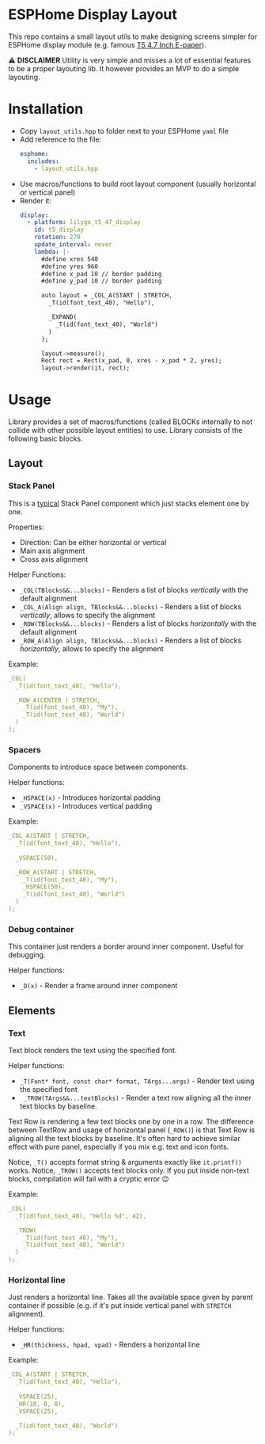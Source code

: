# ESPHome Display Layout

This repo contains a small layout utils to make designing screens simpler for ESPHome display module (e.g. famous [T5 4.7 Inch E-paper](https://www.lilygo.cc/products/t5-4-7-inch-e-paper-v2-3)).

⚠ **DISCLAIMER** Utility is very simple and misses a lot of essential features to be a proper layouting lib. It however provides an MVP to do a simple layouting.

# Installation

- Copy `layout_utils.hpp` to folder next to your ESPHome `yaml` file
- Add reference to the file:
    ```yaml
    esphome:
      includes:
        - layout_utils.hpp
    ```
- Use macros/functions to build root layout component (usually horizontal or vertical panel)
- Render it:
  ```yaml
  display:
    - platform: lilygo_t5_47_display
      id: t5_display
      rotation: 270
      update_interval: never
      lambda: |-
        #define xres 540 
        #define yres 960
        #define x_pad 10 // border padding
        #define y_pad 10 // border padding

        auto layout = _COL_A(START | STRETCH,
          _T(id(font_text_40), "Hello"),

          _EXPAND(
            _T(id(font_text_40), "World")
          )
        );

        layout->measure();
        Rect rect = Rect(x_pad, 0, xres - x_pad * 2, yres);
        layout->render(it, rect);
  ```
    

# Usage

Library provides a set of macros/functions (called BLOCKs internally to not collide with other possible layout entities) to use. Library consists of the following basic blocks.

## Layout

### Stack Panel

This is a [typical](https://wpf-tutorial.com/panels/stackpanel/) Stack Panel component which just stacks element one by one.

Properties:
- Direction: Can be either horizontal or vertical
- Main axis alignment
- Cross axis alignment

Helper Functions:
- `_COL(TBlocks&&...blocks)` - Renders a list of blocks _vertically_ with the default alignment
- `_COL_A(Align align, TBlocks&&...blocks)` - Renders a list of blocks _vertically_, allows to specify the alignment
- `_ROW(TBlocks&&...blocks)` - Renders a list of blocks _horizontally_ with the default alignment
- `_ROW_A(Align align, TBlocks&&...blocks)` - Renders a list of blocks _horizontally_, allows to specify the alignment

Example:
```yaml
_COL(
  _T(id(font_text_40), "Hello"),

  _ROW_A(CENTER | STRETCH,
    _T(id(font_text_40), "My"),
    _T(id(font_text_40), "World")
  )
);
```

### Spacers

Components to introduce space between components.

Helper functions:
- `_HSPACE(x)` - Introduces horizontal padding
- `_VSPACE(x)` - Introduces vertical padding

Example:
```yaml
_COL_A(START | STRETCH,
  _T(id(font_text_40), "Hello"),
  
  _VSPACE(50),

  _ROW_A(START | STRETCH,
    _T(id(font_text_40), "My"),
    _HSPACE(50),
    _T(id(font_text_40), "World")
  )
);
```

### Debug container

This container just renders a border around inner component. Useful for debugging.

Helper functions:
- `_D(x)` - Render a frame around inner component

## Elements

### Text

Text block renders the text using the specified font.

Helper functions:
- `_T(Font* font, const char* format, TArgs...args)` - Render text using the specified font
- ` _TROW(TArgs&&...textBlocks)` - Render a text row aligning all the inner text blocks by baseline.

Text Row is rendering a few text blocks one by one in a row. The difference between TextRow and usage of horizontal panel (`_ROW()`) is that Text Row is aligning all the text blocks by baseline.
It's often hard to achieve similar effect with pure panel, especially if you mix e.g. text and icon fonts.

Notice, `_T()` accepts format string & arguments exactly like `it.printf()` works.
Notice, `_TROW()` accepts text blocks only. If you put inside non-text blocks, compilation will fail with a cryptic error 😉

Example:
```yaml
_COL(
  _T(id(font_text_40), "Hello %d", 42),

  _TROW(
    _T(id(font_text_40), "My"),
    _T(id(font_text_40), "World")
  )
);
```

### Horizontal line

Just renders a horizontal line. Takes all the available space given by parent container if possible (e.g. if it's put inside vertical panel with `STRETCH` alignment).

Helper functions:
- `_HR(thickness, hpad, vpad)` - Renders a horizontal line

Example:
```yaml
_COL_A(START | STRETCH,
  _T(id(font_text_40), "Hello"),
  
  _VSPACE(25),
  _HR(10, 0, 0),
  _VSPACE(25),  

  _T(id(font_text_40), "World")
);
```
